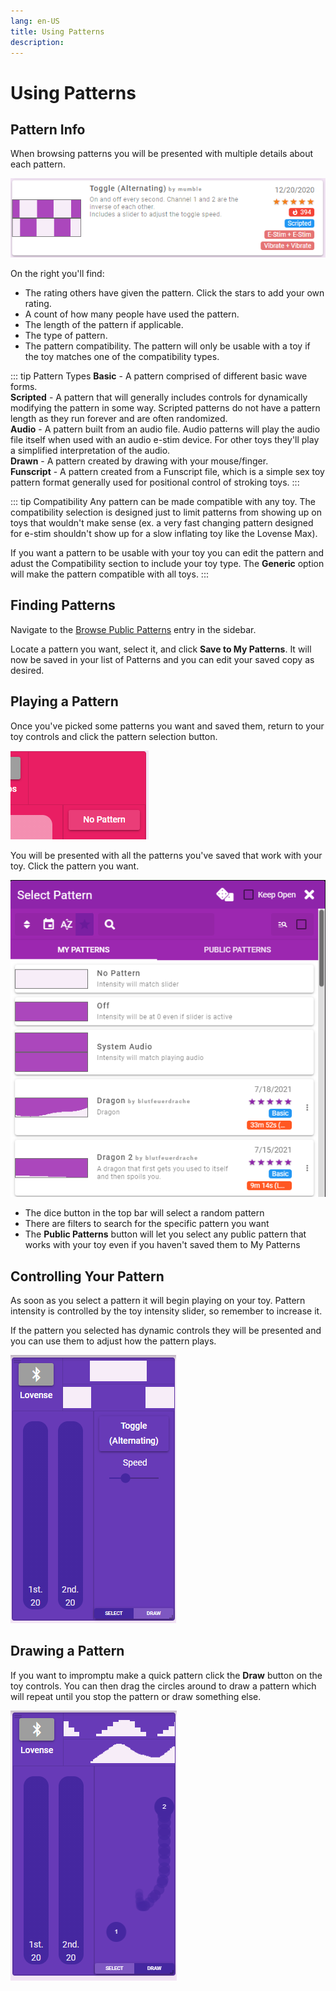 ```yaml
---
lang: en-US
title: Using Patterns
description: 
---
```


# Using Patterns

## Pattern Info

When browsing patterns you will be presented with multiple details about each pattern.

![Pattern Card](../images/pattern-card.png)

On the right you'll find:
* The rating others have given the pattern. Click the stars to add your own rating.
* A count of how many people have used the pattern.
* The length of the pattern if applicable.
* The type of pattern.
* The pattern compatibility. The pattern will only be usable with a toy if the toy matches one of the compatibility types.

::: tip Pattern Types
**Basic** - A pattern comprised of different basic wave forms.  
**Scripted** - A pattern that will generally includes controls for dynamically modifying the pattern in some way. Scripted patterns do not have a pattern length as they run forever and are often randomized.  
**Audio** - A pattern built from an audio file. Audio patterns will play the audio file itself when used with an audio e-stim device. For other toys they'll play a simplified interpretation of the audio.  
**Drawn** - A pattern created by drawing with your mouse/finger.  
**Funscript** - A pattern created from a Funscript file, which is a simple sex toy pattern format generally used for positional control of stroking toys.
:::

::: tip Compatibility
Any pattern can be made compatible with any toy. The compatibility selection is designed just to limit patterns from showing up on toys that wouldn't make sense (ex. a very fast changing pattern designed for e-stim shouldn't show up for a slow inflating toy like the Lovense Max).

If you want a pattern to be usable with your toy you can edit the pattern and adust the Compatibility section to include your toy type. The **Generic** option will make the pattern compatible with all toys.
:::

## Finding Patterns

Navigate to the [Browse Public Patterns](https://xtoys.app/patterns) entry in the sidebar.

Locate a pattern you want, select it, and click **Save to My Patterns**. It will now be saved in your list of Patterns and you can edit your saved copy as desired.

## Playing a Pattern

Once you've picked some patterns you want and saved them, return to your toy controls and click the pattern selection button.

![Pattern Select Button](../images/pattern-select-button.png)

You will be presented with all the patterns you've saved that work with your toy. Click the pattern you want.

![Pattern Select](../images/pattern-select.png)

* The dice button in the top bar will select a random pattern
* There are filters to search for the specific pattern you want
* The **Public Patterns** button will let you select any public pattern that works with your toy even if you haven't saved them to My Patterns

## Controlling Your Pattern

As soon as you select a pattern it will begin playing on your toy. Pattern intensity is controlled by the toy intensity slider, so remember to increase it.

If the pattern you selected has dynamic controls they will be presented and you can use them to adjust how the pattern plays.

![Playing Pattern](../images/playing-pattern.png)

## Drawing a Pattern

If you want to impromptu make a quick pattern click the **Draw** button on the toy controls. You can then drag the circles around to draw a pattern which will repeat until you stop the pattern or draw something else.

![Draw Pattern](../images/draw-pattern.png)